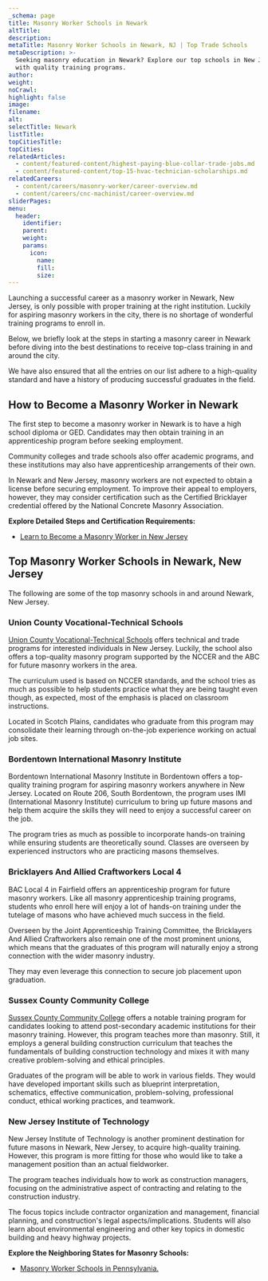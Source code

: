 ```yaml
---
_schema: page
title: Masonry Worker Schools in Newark
altTitle:
description:
metaTitle: Masonry Worker Schools in Newark, NJ | Top Trade Schools
metaDescription: >-
  Seeking masonry education in Newark? Explore our top schools in New Jersey
  with quality training programs.
author:
weight:
noCrawl:
highlight: false
image:
filename:
alt:
selectTitle: Newark
listTitle:
topCitiesTitle:
topCities:
relatedArticles:
  - content/featured-content/highest-paying-blue-collar-trade-jobs.md
  - content/featured-content/top-15-hvac-technician-scholarships.md
relatedCareers:
  - content/careers/masonry-worker/career-overview.md
  - content/careers/cnc-machinist/career-overview.md
sliderPages:
menu:
  header:
    identifier:
    parent:
    weight:
    params:
      icon:
        name:
        fill:
        size:
---
```

Launching a successful career as a masonry worker in Newark, New Jersey, is only possible with proper training at the right institution. Luckily for aspiring masonry workers in the city, there is no shortage of wonderful training programs to enroll in.

Below, we briefly look at the steps in starting a masonry career in Newark before diving into the best destinations to receive top-class training in and around the city.

We have also ensured that all the entries on our list adhere to a high-quality standard and have a history of producing successful graduates in the field.

## **How to Become a Masonry Worker in Newark**

The first step to become a masonry worker in Newark is to have a high school diploma or GED. Candidates may then obtain training in an apprenticeship program before seeking employment.

Community colleges and trade schools also offer academic programs, and these institutions may also have apprenticeship arrangements of their own.

In Newark and New Jersey, masonry workers are not expected to obtain a license before securing employment. To improve their appeal to employers, however, they may consider certification such as the Certified Bricklayer credential offered by the National Concrete Masonry Association.

**Explore Detailed Steps and Certification Requirements:**

* [Learn to Become a Masonry Worker in New Jersey](https://toptradeschools.com/near-you/masonry-worker/new-jersey/)

## **Top Masonry Worker Schools in Newark, New Jersey**

The following are some of the top masonry schools in and around Newark, New Jersey.

### **Union County Vocational-Technical Schools**

[Union County Vocational-Technical Schools](https://www.ucvts.org/) offers technical and trade programs for interested individuals in New Jersey. Luckily, the school also offers a top-quality masonry program supported by the NCCER and the ABC for future masonry workers in the area.

The curriculum used is based on NCCER standards, and the school tries as much as possible to help students practice what they are being taught even though, as expected, most of the emphasis is placed on classroom instructions.

Located in Scotch Plains, candidates who graduate from this program may consolidate their learning through on-the-job experience working on actual job sites.

### Bordentown International Masonry Institute

Bordentown International Masonry Institute in Bordentown offers a top-quality training program for aspiring masonry workers anywhere in New Jersey. Located on Route 206, South Bordentown, the program uses IMI (International Masonry Institute) curriculum to bring up future masons and help them acquire the skills they will need to enjoy a successful career on the job.

The program tries as much as possible to incorporate hands-on training while ensuring students are theoretically sound. Classes are overseen by experienced instructors who are practicing masons themselves.

### Bricklayers And Allied Craftworkers Local 4

BAC Local 4 in Fairfield offers an apprenticeship program for future masonry workers. Like all masonry apprenticeship training programs, students who enroll here will enjoy a lot of hands-on training under the tutelage of masons who have achieved much success in the field.

Overseen by the Joint Apprenticeship Training Committee, the Bricklayers And Allied Craftworkers also remain one of the most prominent unions, which means that the graduates of this program will naturally enjoy a strong connection with the wider masonry industry.

They may even leverage this connection to secure job placement upon graduation.

### Sussex County Community College

[Sussex County Community College](https://www.sussex.edu/) offers a notable training program for candidates looking to attend post-secondary academic institutions for their masonry training. However, this program teaches more than masonry. Still, it employs a general building construction curriculum that teaches the fundamentals of building construction technology and mixes it with many creative problem-solving and ethical principles.

Graduates of the program will be able to work in various fields. They would have developed important skills such as blueprint interpretation, schematics, effective communication, problem-solving, professional conduct, ethical working practices, and teamwork.

### New Jersey Institute of Technology

New Jersey Institute of Technology is another prominent destination for future masons in Newark, New Jersey, to acquire high-quality training. However, this program is more fitting for those who would like to take a management position than an actual fieldworker.

The program teaches individuals how to work as construction managers, focusing on the administrative aspect of contracting and relating to the construction industry.

The focus topics include contractor organization and management, financial planning, and construction's legal aspects/implications. Students will also learn about environmental engineering and other key topics in domestic building and heavy highway projects.

**Explore the Neighboring States for Masonry Schools:**

* [Masonry Worker Schools in Pennsylvania.](https://toptradeschools.com/near-you/masonry-worker/pennsylvania/)